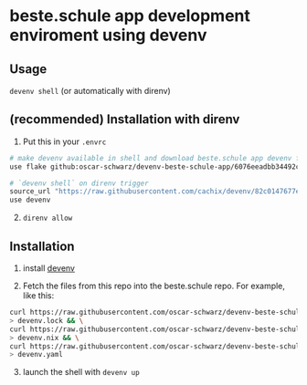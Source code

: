 # beste.schule app development enviroment using devenv

## Usage

`devenv shell` (or automatically with direnv)

## (recommended) Installation with direnv

1. Put this in your `.envrc`
```bash
# make devenv available in shell and download beste.schule app devenv files
use flake github:oscar-schwarz/devenv-beste-schule-app/6076eeadbb34492cfa662b80a5d84d18d14efe53

# `devenv shell` on direnv trigger
source_url "https://raw.githubusercontent.com/cachix/devenv/82c0147677e510b247d8b9165c54f73d32dfd899/direnvrc" "sha256-7u4iDd1nZpxL4tCzmPG0dQgC5V+/44Ba+tHkPob1v2k="
use devenv
```

2. `direnv allow`

## Installation

1. install [devenv](https://devenv.sh)

2. Fetch the files from this repo into the beste.schule repo. For example, like this:
  ```bash
curl https://raw.githubusercontent.com/oscar-schwarz/devenv-beste-schule-app/refs/heads/main/devenv.lock \
  > devenv.lock && \
curl https://raw.githubusercontent.com/oscar-schwarz/devenv-beste-schule-app/refs/heads/main/devenv.nix \
  > devenv.nix && \
curl https://raw.githubusercontent.com/oscar-schwarz/devenv-beste-schule-app/refs/heads/main/devenv.yaml \
  > devenv.yaml
  ```
3. launch the shell with `devenv up`

